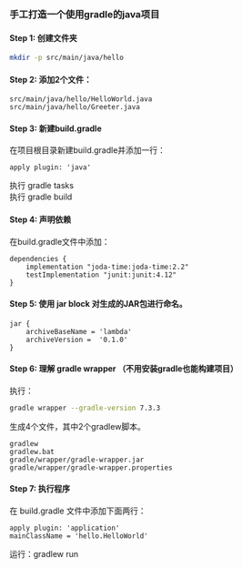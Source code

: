 ### 手工打造一个使用gradle的java项目
#### Step 1: 创建文件夹
```bash
mkdir -p src/main/java/hello  
```
#### Step 2: 添加2个文件：
```
src/main/java/hello/HelloWorld.java  
src/main/java/hello/Greeter.java  
```
#### Step 3: 新建build.gradle
在项目根目录新建build.gradle并添加一行：
```
apply plugin: 'java'  
```
执行 gradle tasks  
执行 gradle build  

#### Step 4: 声明依赖
在build.gradle文件中添加：
```
dependencies {
    implementation "joda-time:joda-time:2.2"
    testImplementation "junit:junit:4.12"
}
```

#### Step 5: 使用 jar block 对生成的JAR包进行命名。
```
jar {
    archiveBaseName = 'lambda'
    archiveVersion =  '0.1.0'
}
```

#### Step 6: 理解 gradle wrapper （不用安装gradle也能构建项目）
执行：
```bash
gradle wrapper --gradle-version 7.3.3  
```
生成4个文件，其中2个gradlew脚本。  
```
gradlew
gradlew.bat
gradle/wrapper/gradle-wrapper.jar
gradle/wrapper/gradle-wrapper.properties
```

#### Step 7: 执行程序
在 build.gradle 文件中添加下面两行：
```
apply plugin: 'application'
mainClassName = 'hello.HelloWorld'
```
运行：gradlew run
